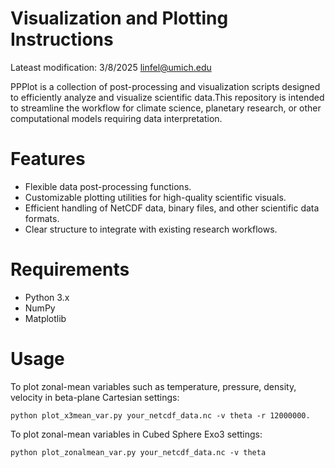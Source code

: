 # Visualization and Plotting Instructions
Lateast modification: 3/8/2025
linfel@umich.edu

PPPlot is a collection of post-processing and visualization scripts designed to efficiently analyze and visualize scientific data.This repository is intended to streamline the workflow for climate science, planetary research, or other computational models requiring data interpretation.

# Features

- Flexible data post-processing functions.
- Customizable plotting utilities for high-quality scientific visuals.
- Efficient handling of NetCDF data, binary files, and other scientific data formats.
- Clear structure to integrate with existing research workflows.

# Requirements
- Python 3.x
- NumPy
- Matplotlib

# Usage
To plot zonal-mean variables such as temperature, pressure, density, velocity in beta-plane Cartesian settings:
```
python plot_x3mean_var.py your_netcdf_data.nc -v theta -r 12000000.
```
To plot zonal-mean variables in Cubed Sphere Exo3 settings:
```
python plot_zonalmean_var.py your_netcdf_data.nc -v theta
```


